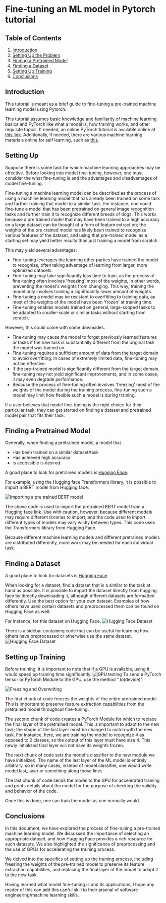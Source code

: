 # Fine-tuning an ML model in Pytorch tutorial

## Table of Contents
1. [Introduction](#introduction)
2. [Setting Up the Problem](#setting-up-the-problem)
3. [Finding a Pretrained Model](#finding-a-pretrained-model)
4. [Finding a Dataset](#finding-a-dataset)
5. [Setting Up Training](#setting-up-training)
6. [Conclusions](#conclusions)

## Introduction
This tutorial is meant as a brief guide to fine-tuning a pre-trained machine learning model using Pytorch.

This tutorial assumes basic knowledge and familiarity of machine learning basics and PyTorch like what a model is, how training works, and other requisite topics.
If needed, an online PyTorch tutorial is available online at [this link](https://pytorch.org/tutorials/beginner/deep_learning_60min_blitz.html). 
Additionally, if needed, there are various machine learning materials online for self learning, such as [this](https://alexjungaalto.github.io/MLBasicsBook.pdf).

## Setting Up
Suppose there is some task for which machine learning approaches may be effective. 
Before looking into model fine-tuning, however, one must consider the what fine-tuning is and the advantages and disadvantages of model fine-tuning.

Fine-tuning a machine learning model can be described as the process of using a machine learning model that has already been trained on some task and further training that model to a similar task. 
For instance, one could fine-tune a model that has been pretrained on general image recognition tasks and further train it to recognize different breeds of dogs.
This works because a pre trained model that may have been trained to a high accuracy on a large dataset can be thought of a form of feature extraction; the weights of the pre-trained model has likely been trained to recognize various features of the dataset, and using that pre-trained model as a starting set may yield better results than just training a model from scratch.

This may yield several advantages: 
- Fine-tuning leverages the learning other parties have trained the model to recognize, often taking advantage of learning from larger, more optimized datasets.
- Fine-tuning may take significantly less time to train, as the process of fine-tuning often involves 'freezing' most of the weights, in other words, preventing the model's weights from changing. This way, training the model only involves training a significantly lower amount of weights.
- Fine-tuning a model may be resistant to overfitting to training data, as most of the weights of the model have been 'frozen' at training time.
- Fine-tuning enables models trained on general, large-scoped tasks to be adapted to smaller-scale or similar tasks without starting from scratch.

However, this could come with some downsides.
- Fine-tuning may cause the model to forget previously learned features or tasks if the new task is substantially different from the original task the model was trained on.
- Fine-tuning requires a sufficient amount of data from the target domain to avoid overfitting. In cases of extremely limited data, fine-tuning may not be effective.
- If the pre-trained model is significantly different from the target domain, fine-tuning may not yield significant improvements, and in some cases, it may even degrade performance.
- Because the process of fine-tuning often involves 'freezing' most of the weights of the model during the training process, fine-tuning such a model may limit how flexible such a model is during training.

If a user believes that model fine-tuning is the right choice for their particular task, they can get started on finding a dataset and pretrained model pair that fits their task.

## Finding a Pretrained Model

Generally, when finding a pretrained model, a model that 
- Has been trained on a similar dataset/task
- Has achieved high accuracy
- Is accessible
is desired.

A good place to look for pretrained models is [Hugging Face](https://huggingface.co/models).

For example, using the Hugging face Transformers library, it is possible to import a BERT model from Hugging face:

![Importing a pre trained BERT model](./ImportingModel.png)

The above code is used to import the pretrained BERT model from a Hugging face link. Use with caution, however, because different models may require different libraries to import, and the code used to import different types of models may vary wildly between types. This code uses the Transformers library from Hugging Face.

Because different machine learning models and different pretrained models are distributed differently, more work may be needed for each individual task.

## Finding a Dataset

A good place to look for datasets is [Hugging Face](https://huggingface.co/datasets).

When looking for a dataset, find a dataset that is a similar to the task at hand as possible. It is possible to import the dataset directly from hugging face by directly downloading it, although different datasets are formatted differently. Use the best option for your own dataset. Examples of how others have used certain datasets and preprocessed them can be found on Hugging Face as well.

For instance, for this dataset on Hugging Face,
![Hugging Face Dataset](./HuggingFaceDataset.png)

There is a sidebar containing code that can be useful for learning how others have preprocessed or otherwise use the same dataset.
![Hugging Face Dataset](./ModelsUsingDataset.png)


## Setting up Training

Before training, it is important to note that if a GPU is available, using it would speed up training time significantly.
![GPU testing](./Screenshot%202024-03-17%20225750.png)
To send a PyTorch tensor or PyTorch Module to the GPU, use the method ".to(device)". 

![Freezing and Overwriting](./OverWritingLastWeights.png)

The first chunk of code freezes the weights of the entire pretrained model. This is important to preserve feature extraction capabilities from the pretrained model throughout fine-tuning.

The second chunk of code creates a PyTorch Module for which to replace the final layer of the pretrained model. This is important to adapt to the new task; the shape of the last layer must be changed to match with the new task. For instance, here, we are training the model to recognize 4 as opposed to 2 classes, so the output of this layer must have size 4. This newly initialized final layer will not have its weights frozen. 

The next chunk of code sets the model's classifier to the new module we have initialized. The name of the last layer of the ML model is entirely arbitrary, so in many cases, instead of model.classifier, one would write model.last_layer or something along those lines.

The last chunk of code sends the model to the GPU for accelerated training and prints details about the model for the purpose of checking the validity and behavior of the code. 

Once this is done, one can train the model as one normally would. 

## Conclusions 

In this document, we have explored the process of fine-tuning a pre-trained machine learning model. We discussed the importance of selecting an appropriate dataset, and how Hugging Face provides a rich resource for such datasets. We also highlighted the significance of preprocessing and the use of GPUs for accelerating the training process.

We delved into the specifics of setting up the training process, including freezing the weights of the pre-trained model to preserve its feature extraction capabilities, and replacing the final layer of the model to adapt it to the new task.

Having learned what model fine-tuning is and its applications, I hope any reader of this can add this useful skill to their arsenal of software engineering/machine learning skills.